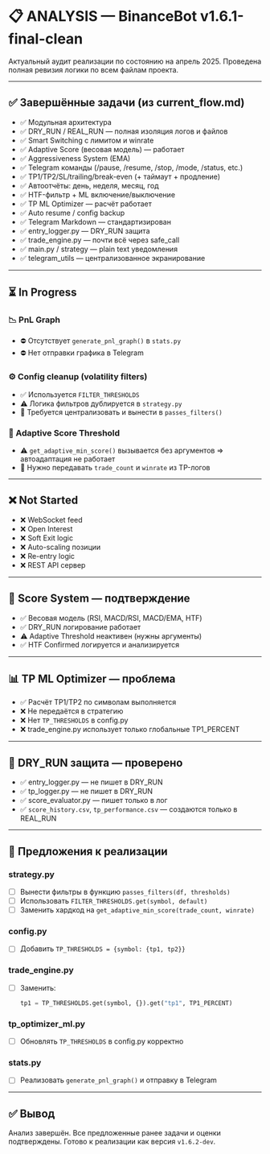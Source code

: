 # 📋 ANALYSIS — BinanceBot v1.6.1-final-clean

Актуальный аудит реализации по состоянию на апрель 2025. Проведена полная ревизия логики по всем файлам проекта.

---

## ✅ Завершённые задачи (из current_flow.md)

- ✅ Модульная архитектура
- ✅ DRY_RUN / REAL_RUN — полная изоляция логов и файлов
- ✅ Smart Switching с лимитом и winrate
- ✅ Adaptive Score (весовая модель) — работает
- ✅ Aggressiveness System (EMA)
- ✅ Telegram команды (/pause, /resume, /stop, /mode, /status, etc.)
- ✅ TP1/TP2/SL/trailing/break-even (+ таймаут + продление)
- ✅ Автоотчёты: день, неделя, месяц, год
- ✅ HTF-фильтр + ML включение/выключение
- ✅ TP ML Optimizer — расчёт работает
- ✅ Auto resume / config backup
- ✅ Telegram Markdown — стандартизирован
- ✅ entry_logger.py — DRY_RUN защита
- ✅ trade_engine.py — почти всё через safe_call
- ✅ main.py / strategy — plain text уведомления
- ✅ telegram_utils — централизованное экранирование

---

## ⏳ In Progress

### 📉 PnL Graph
- ⛔ Отсутствует `generate_pnl_graph()` в `stats.py`
- ⛔ Нет отправки графика в Telegram

### ⚙️ Config cleanup (volatility filters)
- ✅ Используется `FILTER_THRESHOLDS`
- ⚠️ Логика фильтров дублируется в `strategy.py`
- 🔧 Требуется централизовать и вынести в `passes_filters()`

### 🧠 Adaptive Score Threshold
- ⚠️ `get_adaptive_min_score()` вызывается без аргументов ⇒ автоадаптация не работает
- 🔧 Нужно передавать `trade_count` и `winrate` из TP-логов

---

## ❌ Not Started

- ❌ WebSocket feed
- ❌ Open Interest
- ❌ Soft Exit logic
- ❌ Auto-scaling позиции
- ❌ Re-entry logic
- ❌ REST API сервер

---

## 🧠 Score System — подтверждение

- ✅ Весовая модель (RSI, MACD/RSI, MACD/EMA, HTF)
- ✅ DRY_RUN логирование работает
- ⚠️ Adaptive Threshold неактивен (нужны аргументы)
- ✅ HTF Confirmed логируется и анализируется

---

## 📊 TP ML Optimizer — проблема

- ✅ Расчёт TP1/TP2 по символам выполняется
- ❌ Не передаётся в стратегию
- ❌ Нет `TP_THRESHOLDS` в config.py
- ❌ trade_engine.py использует только глобальные TP1_PERCENT

---

## 🔐 DRY_RUN защита — проверено

- ✅ entry_logger.py — не пишет в DRY_RUN
- ✅ tp_logger.py — не пишет в DRY_RUN
- ✅ score_evaluator.py — пишет только в лог
- ✅ `score_history.csv`, `tp_performance.csv` — создаются только в REAL_RUN

---

## 🔧 Предложения к реализации

### strategy.py
- [ ] Вынести фильтры в функцию `passes_filters(df, thresholds)`
- [ ] Использовать `FILTER_THRESHOLDS.get(symbol, default)`
- [ ] Заменить хардкод на `get_adaptive_min_score(trade_count, winrate)`

### config.py
- [ ] Добавить `TP_THRESHOLDS = {symbol: {tp1, tp2}}`

### trade_engine.py
- [ ] Заменить:
  ```python
  tp1 = TP_THRESHOLDS.get(symbol, {}).get("tp1", TP1_PERCENT)
  ```

### tp_optimizer_ml.py
- [ ] Обновлять `TP_THRESHOLDS` в config.py корректно

### stats.py
- [ ] Реализовать `generate_pnl_graph()` и отправку в Telegram

---

## ✅ Вывод

Анализ завершён. Все предложенные ранее задачи и оценки подтверждены.
Готово к реализации как версия `v1.6.2-dev`.